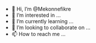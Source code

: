 - 👋 Hi, I’m @Mekonnefikre
- 👀 I’m interested in ...
- 🌱 I’m currently learning ...
- 💞️ I’m looking to collaborate on ...
- 📫 How to reach me ...

<!---
Mekonnefikre/Mekonnefikre is a ✨ special ✨ repository because its `README.md` (this file) appears on your GitHub profile.
You can click the Preview link to take a look at your changes.
--->
